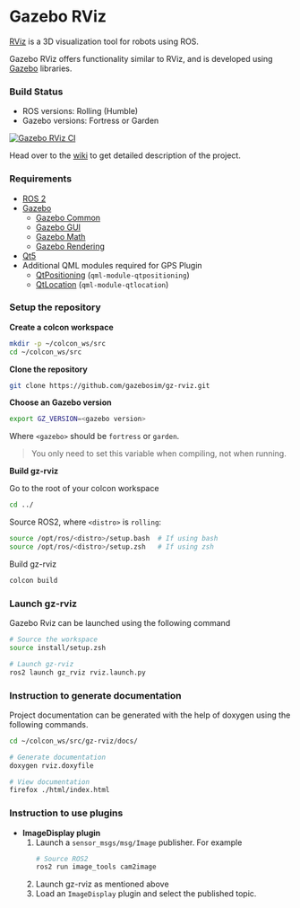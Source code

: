 # Gazebo RViz

[RViz](http://wiki.ros.org/rviz) is a 3D visualization tool for robots using ROS.

Gazebo RViz offers functionality similar to RViz, and is developed using
[Gazebo](https://gazebosim.org/) libraries.

### Build Status

* ROS versions: Rolling (Humble)
* Gazebo versions: Fortress or Garden

[![Gazebo RViz CI](https://github.com/gazebosim/gz-rviz/actions/workflows/ci.yml/badge.svg)](https://github.com/gazebosim/gz-rviz/actions/workflows/ci.yml)

Head over to the [wiki](https://github.com/gazebosim/gz-rviz/wiki) to get detailed description of the project.

### Requirements

- [ROS 2](https://docs.ros.org/en/rolling/Releases.html)
- [Gazebo](https://gazebosim.org/docs/)
	- [Gazebo Common](https://gazebosim.org/libs/common)
	- [Gazebo GUI](https://gazebosim.org/libs/gui)
	- [Gazebo Math](https://gazebosim.org/libs/math)
	- [Gazebo Rendering](https://gazebosim.org/libs/rendering)
- [Qt5](https://www.qt.io/)
- Additional QML modules required for GPS Plugin
  - [QtPositioning](https://doc.qt.io/qt-5/qtpositioning-index.html) (`qml-module-qtpositioning`)
  - [QtLocation](https://doc.qt.io/qt-5/qtlocation-index.html) (`qml-module-qtlocation`)

### Setup the repository

**Create a colcon workspace**

```bash
mkdir -p ~/colcon_ws/src
cd ~/colcon_ws/src
```

**Clone the repository**

```bash
git clone https://github.com/gazebosim/gz-rviz.git
```

**Choose an Gazebo version**

```bash
export GZ_VERSION=<gazebo version>
```

Where `<gazebo>` should be `fortress` or `garden`.

> You only need to set this variable when compiling, not when running.

**Build gz-rviz**

Go to the root of your colcon workspace

```bash
cd ../
```

Source ROS2, where `<distro>` is `rolling`:

```bash
source /opt/ros/<distro>/setup.bash  # If using bash
source /opt/ros/<distro>/setup.zsh   # If using zsh
```

Build gz-rviz

```bash
colcon build
```

### Launch gz-rviz

Gazebo Rviz can be launched using the following command

```bash
# Source the workspace
source install/setup.zsh

# Launch gz-rviz
ros2 launch gz_rviz rviz.launch.py
```

### Instruction to generate documentation

Project documentation can be generated with the help of doxygen using the following commands.

```bash
cd ~/colcon_ws/src/gz-rviz/docs/

# Generate documentation
doxygen rviz.doxyfile

# View documentation
firefox ./html/index.html
```

### Instruction to use plugins
- **ImageDisplay plugin**
    1. Launch a `sensor_msgs/msg/Image` publisher. For example
       ```bash
       # Source ROS2
       ros2 run image_tools cam2image
       ```
    2. Launch gz-rviz as mentioned above
    3. Load an `ImageDisplay` plugin and select the published topic.
